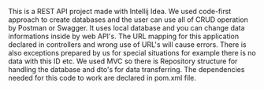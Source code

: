 This is a REST API project made with Intellij Idea. We used code-first approach to create databases and the user can use all of CRUD operation by Postman or Swagger. It uses local database and you can change data informations inside by  web API's. The URL mapping for this application declared in controllers and wrong use of URL's will cause errors. There is also exceptions prepared by us for special situations for example there is no data with this ID etc. We used MVC so there is Repository structure for handling the database and dto's for data transferring. The dependencies needed for this code to work are declared in pom.xml file.

